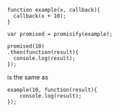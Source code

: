     function example(x, callback){
      callback(x + 10);
    }
    
    var promised = promisify(example);
    
    promised(10)
    .then(function(result){
      console.log(result);
    });

is the same as

    example(10, function(result){
        console.log(result);
    });
